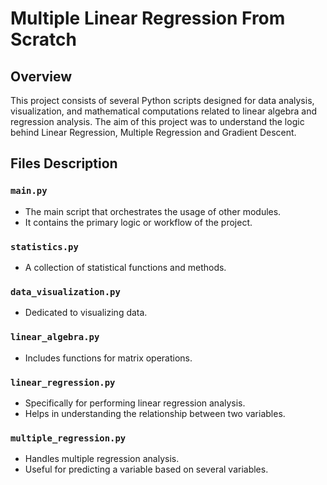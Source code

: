 # Multiple Linear Regression From Scratch

## Overview
This project consists of several Python scripts designed for data analysis, visualization, and mathematical computations related to linear algebra and regression analysis. The aim of this project was to understand the logic behind Linear Regression, Multiple Regression and Gradient Descent.
 
## Files Description

### `main.py`
- The main script that orchestrates the usage of other modules.
- It contains the primary logic or workflow of the project.

### `statistics.py`
- A collection of statistical functions and methods.

### `data_visualization.py`
- Dedicated to visualizing data.

### `linear_algebra.py`
- Includes functions for matrix operations.

### `linear_regression.py`
- Specifically for performing linear regression analysis.
- Helps in understanding the relationship between two variables.

### `multiple_regression.py`
- Handles multiple regression analysis.
- Useful for predicting a variable based on several variables.
